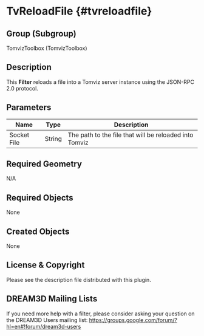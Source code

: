 TvReloadFile {#tvreloadfile}
=============

## Group (Subgroup) ##

TomvizToolbox (TomvizToolbox)

## Description ##

This **Filter** reloads a file into a Tomviz server instance using the JSON-RPC 2.0 protocol.

## Parameters ##

| Name | Type | Description |
|------|------|------|
| Socket File | String | The path to the file that will be reloaded into Tomviz |

## Required Geometry ##

N/A

## Required Objects ##

None

## Created Objects ##

None

## License & Copyright ##

Please see the description file distributed with this plugin.

## DREAM3D Mailing Lists ##

If you need more help with a filter, please consider asking your question on the DREAM3D Users mailing list:
https://groups.google.com/forum/?hl=en#!forum/dream3d-users
